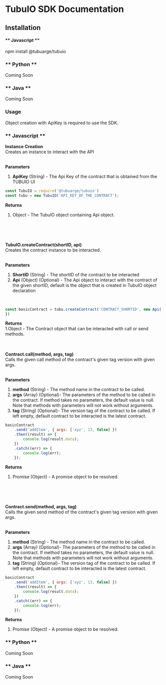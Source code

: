 # TubuIO SDK Documentation
## Installation
<!-- tabs:start -->

#### ** Javascript **

npm install @tubuarge/tubuio

### ** Python **
Coming Soon

### ** Java **
Coming Soon


<!-- tabs:end -->

### Usage

Object creation with ApiKey is required to use the SDK.
<!-- tabs:start -->

### ** Javascript **

**Instance Creation**
<br>
Creates an instance to interact with the API
<br>
<br>

**Parameters**
<br>

 1. **ApiKey** (String) - The Api Key of the contract that is obtained from the TUBUIO UI <br>
     

```js
const TubuIO = require('@tubuarge/tubuio')
const tubu = new TubuIO('API_KEY_OF_THE_CONTRACT');

```
**Returns**
<br>
1. Object - The TubuIO object containing Api object.
<br>
<br>
<br>

**TubuIO.createContract(shortID, api)**
<br>
Creates the contract instance to be interacted.
<br>
<br>

**Parameters**
<br>

 1. **ShortID** (String) - The shortID of the contract to be interacted <br>
 2. **Api** (Object) (Optional) - The Api object to interact with the contract of the given shortID, default is the object that is created in TubuIO object declaration 
 <br>

```js
const basicContract = tubu.createContract('CONTRACT_SHORTID', new Api('API_KEY_OF_THE_CONTRACT'));
})
```
**Returns**
<br>
1.Object - The Contract object that can be interacted with call or send methods.
<br>
<br>
<br>

**Contract.call(method, args, tag)**
<br>
Calls the given call method of the contract's given tag version with given args.
<br>
<br>

**Parameters**
1. **method** (String) - The method name in the contract to be called.
2. **args** (Array) (Optional)- The parameters of the method to be called in the contract. If method takes no parameters, the default value is null. Note that methods with parameters will not work without arguments.
3. **tag** (String) (Optional)- The version tag of the contract to be called. If left empty, default contract to be interacted is the latest contract.
```js
basicContract
    .send('addItem', { args: ['xyz', 13, false] })
    .then((result) => {
        console.log(result.data);
    })
    .catch((err) => {
        console.log(err);
    });
```
**Returns**
1. Promise (Object) - A promise object to be resolved.
<br>
<br>
<br>

**Contract.send(method, args, tag)**
<br>
Calls the given send method of the contract's given tag version with given args.
<br>
<br>

**Parameters**
1. **method** (String) - The method name in the contract to be called.
2. **args** (Array) (Optional)- The parameters of the method to be called in the contract. If method takes no parameters, the default value is null. Note that methods with parameters will not work without arguments.
3. **tag** (String) (Optional)- The version tag of the contract to be called. If left empty, default contract to be interacted is the latest contract.
```js
basicContract
    .send('addItem', { args: ['xyz', 13, false] })
    .then((result) => {
        console.log(result.data);
    })
    .catch((err) => {
        console.log(err);
    });
```
**Returns**
1. Promise (Object) - A promise object to be resolved.


### ** Python **
Coming Soon

### ** Java **
Coming Soon

<!-- tabs:end -->


